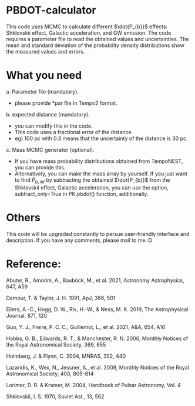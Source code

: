 # PBDOT-calculator

This code uses MCMC to calculate different $\dot{P_{b}}$ effects: Shklovskii effect, Galactic acceleration, and GW emission.
The code requires a parameter file to read the obtained values and uncertainties. 
The mean and standard deviation of the probability density distributions show the measured values and errors.

# What you need

a. Parameter file (mandatory).
- please provide *par file in Tempo2 format.

b. expected distance (mandatory). 
- you can modify this in the code.
- This code uses a fractional error of the distance
- eg) 100 pc with 0.3 means that the uncertainty of the distance is 30 pc.

c. Mass MCMC generator (optional).
- If you have mass probability distributions obtained from TempoNEST, you can provide this.
- Alternatively, you can make the mass array by yourself. If you just want to find $\dot{P}_{b,int}$ by subtracting the obtained $\dot{P_{b}}$ from the Shklovskii effect, Galactic acceleration, you can use the option, subtract_only=True in PK.pbdot() function, additionally. 

# Others

This code will be upgraded constantly to persue user-friendly interface and description. 
If you have any comments, please mail to me :D

# Reference:

Abuter, R., Amorim, A., Bauböck, M., et al. 2021, Astronomy Astrophysics, 647, A59

Damour, T. & Taylor, J. H. 1991, ApJ, 366, 501

Eilers, A.-C., Hogg, D. W., Rix, H.-W., & Ness, M. K. 2019, The Astrophysical Journal, 871, 120

Guo, Y. J., Freire, P. C. C., Guillemot, L., et al. 2021, A&A, 654, A16

Hobbs, G. B., Edwards, R. T., & Manchester, R. N. 2006, Monthly Notices of
the Royal Astronomical Society, 369, 655

Holmberg, J. & Flynn, C. 2004, MNRAS, 352, 440

Lazaridis, K., Wex, N., Jessner, A., et al. 2009, Monthly Notices of the Royal Astronomical Society, 400, 805–814

Lorimer, D. R. & Kramer, M. 2004, Handbook of Pulsar Astronomy, Vol. 4

Shklovskii, I. S. 1970, Soviet Ast., 13, 562
